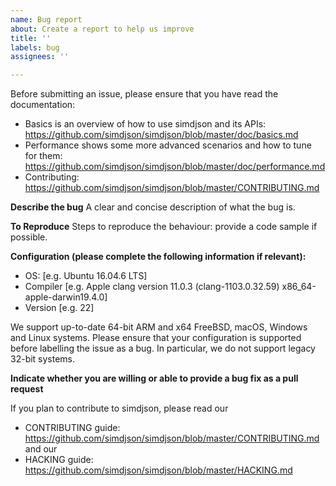 ```yaml
---
name: Bug report
about: Create a report to help us improve
title: ''
labels: bug
assignees: ''

---
```


Before submitting an issue, please ensure that you have read the documentation:

* Basics is an overview of how to use simdjson and its APIs: https://github.com/simdjson/simdjson/blob/master/doc/basics.md
* Performance shows some more advanced scenarios and how to tune for them: https://github.com/simdjson/simdjson/blob/master/doc/performance.md
* Contributing: https://github.com/simdjson/simdjson/blob/master/CONTRIBUTING.md


**Describe the bug**
A clear and concise description of what the bug is.

**To Reproduce**
Steps to reproduce the behaviour: provide a code sample if possible.

**Configuration (please complete the following information if relevant):**
 - OS: [e.g. Ubuntu 16.04.6 LTS]
 - Compiler [e.g. Apple clang version 11.0.3 (clang-1103.0.32.59) x86_64-apple-darwin19.4.0]
 - Version [e.g. 22]

We support up-to-date 64-bit ARM and x64 FreeBSD, macOS, Windows and Linux systems. Please ensure that your configuration is supported before labelling the issue as a bug. In particular, we do not support legacy 32-bit systems. 

**Indicate whether you are willing or able to provide a bug fix as a pull request**

If you plan to contribute to simdjson, please read our 
* CONTRIBUTING guide: https://github.com/simdjson/simdjson/blob/master/CONTRIBUTING.md and our
* HACKING guide: https://github.com/simdjson/simdjson/blob/master/HACKING.md
